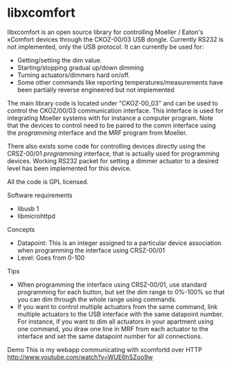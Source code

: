 libxcomfort
===========

libxcomfort is an open source library for controlling Moeller / Eaton's xComfort devices through the CKOZ-00/03 USB dongle. Currently RS232 is not implemented, only the USB protocol.
It can currently be used for:
* Getting/setting the dim value.
* Starting/stopping gradual up/down dimming
* Turning actuators/dimmers hard on/off.
* Some other commands like reporting temperatures/measurements have been partially reverse engineered but not implemented

The main library code is located under "CKOZ-00_03" and can be used to control the CKOZ/00/03 communication interface. This interface is used for integrating Moeller systems with for instance a computer program.
Note that the devices to control need to be paired to the comm interface using the _programming_ interface and the MRF program from Moeller.

There also exists some code for controlling devices directly using the CRSZ-00/01 _programming_ interface, that is actually used for programming devices. Working RS232 packet for setting a dimmer actuator to a desired level has been implemented for this device.

All the code is GPL licensed.

Software requirements
* libusb 1
* libmicrohttpd

Concepts
* Datapoint: This is an integer assigned to a particular device association when programming the interface using CRSZ-00/01
* Level: Goes from 0-100

Tips
* When programming the interface using CRSZ-00/01, use standard programming for each button, but set the dim range to 0%-100% so that you can dim through the whole range using commands.
* If you want to control multiple actuators from the same command, link multiple actuators to the USB interface with the same datapoint number. For instance, if you want to dim all actuators in your apartment using one command, you draw one line in MRF from each actuator to the interface and set the same datapoint number for all connections.

Demo
This is my webapp communicating with xcomfortd over HTTP
http://www.youtube.com/watch?v=WUE6hSZoo9w
